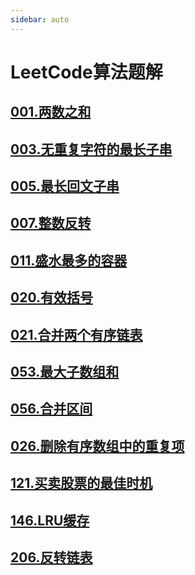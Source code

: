 ```yaml
---
sidebar: auto
---
```


# LeetCode算法题解

## [001.两数之和](./01.两数之和.md)
## [003.无重复字符的最长子串](./03.无重复字符的最长子串.md)
## [005.最长回文子串](./05.最长回文子串.md)
## [007.整数反转](./07.整数反转.md)
## [011.盛水最多的容器](./011.盛水最多的容器.md)
## [020.有效括号](./020.有效括号.md)
## [021.合并两个有序链表](./021.合并两个有序链表.md)
## [053.最大子数组和](./053.最大子数组和.md)
## [056.合并区间](./056.合并区间.md)
## [026.删除有序数组中的重复项](./026.删除有序数组中的重复项.md)
## [121.买卖股票的最佳时机](./121.买卖股票的最佳时机.md)
## [146.LRU缓存](./146.LRU缓存.md)
## [206.反转链表](./206.反转链表.md)


